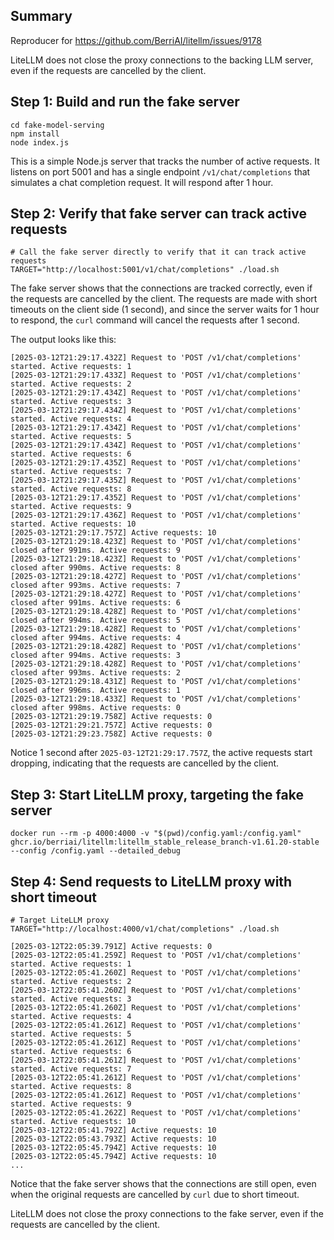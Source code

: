 ## Summary

Reproducer for https://github.com/BerriAI/litellm/issues/9178

LiteLLM does not close the proxy connections to the backing LLM server, even if the requests are cancelled by the
client.

## Step 1: Build and run the fake server

```shell
cd fake-model-serving
npm install
node index.js
```

This is a simple Node.js server that tracks the number of active requests. It listens on port 5001 and has a single
endpoint `/v1/chat/completions` that simulates a chat completion request. It will respond after 1 hour.

## Step 2: Verify that fake server can track active requests

```shell
# Call the fake server directly to verify that it can track active requests
TARGET="http://localhost:5001/v1/chat/completions" ./load.sh
```

The fake server shows that the connections are tracked correctly, even if the requests are cancelled by the client.
The requests are made with short timeouts on the client side (1 second), and since the server waits for 1 hour
to respond, the `curl` command will cancel the requests after 1 second.

The output looks like this:

```text
[2025-03-12T21:29:17.432Z] Request to 'POST /v1/chat/completions' started. Active requests: 1
[2025-03-12T21:29:17.433Z] Request to 'POST /v1/chat/completions' started. Active requests: 2
[2025-03-12T21:29:17.434Z] Request to 'POST /v1/chat/completions' started. Active requests: 3
[2025-03-12T21:29:17.434Z] Request to 'POST /v1/chat/completions' started. Active requests: 4
[2025-03-12T21:29:17.434Z] Request to 'POST /v1/chat/completions' started. Active requests: 5
[2025-03-12T21:29:17.434Z] Request to 'POST /v1/chat/completions' started. Active requests: 6
[2025-03-12T21:29:17.435Z] Request to 'POST /v1/chat/completions' started. Active requests: 7
[2025-03-12T21:29:17.435Z] Request to 'POST /v1/chat/completions' started. Active requests: 8
[2025-03-12T21:29:17.435Z] Request to 'POST /v1/chat/completions' started. Active requests: 9
[2025-03-12T21:29:17.436Z] Request to 'POST /v1/chat/completions' started. Active requests: 10
[2025-03-12T21:29:17.757Z] Active requests: 10
[2025-03-12T21:29:18.423Z] Request to 'POST /v1/chat/completions' closed after 991ms. Active requests: 9
[2025-03-12T21:29:18.423Z] Request to 'POST /v1/chat/completions' closed after 990ms. Active requests: 8
[2025-03-12T21:29:18.427Z] Request to 'POST /v1/chat/completions' closed after 993ms. Active requests: 7
[2025-03-12T21:29:18.427Z] Request to 'POST /v1/chat/completions' closed after 991ms. Active requests: 6
[2025-03-12T21:29:18.428Z] Request to 'POST /v1/chat/completions' closed after 994ms. Active requests: 5
[2025-03-12T21:29:18.428Z] Request to 'POST /v1/chat/completions' closed after 994ms. Active requests: 4
[2025-03-12T21:29:18.428Z] Request to 'POST /v1/chat/completions' closed after 994ms. Active requests: 3
[2025-03-12T21:29:18.428Z] Request to 'POST /v1/chat/completions' closed after 993ms. Active requests: 2
[2025-03-12T21:29:18.431Z] Request to 'POST /v1/chat/completions' closed after 996ms. Active requests: 1
[2025-03-12T21:29:18.433Z] Request to 'POST /v1/chat/completions' closed after 998ms. Active requests: 0
[2025-03-12T21:29:19.758Z] Active requests: 0
[2025-03-12T21:29:21.757Z] Active requests: 0
[2025-03-12T21:29:23.758Z] Active requests: 0
```

Notice 1 second after `2025-03-12T21:29:17.757Z`, the active requests start dropping, indicating that the requests are
cancelled by the client.

## Step 3: Start LiteLLM proxy, targeting the fake server

```shell
docker run --rm -p 4000:4000 -v "$(pwd)/config.yaml:/config.yaml" ghcr.io/berriai/litellm:litellm_stable_release_branch-v1.61.20-stable --config /config.yaml --detailed_debug
```

## Step 4: Send requests to LiteLLM proxy with short timeout

```shell
# Target LiteLLM proxy
TARGET="http://localhost:4000/v1/chat/completions" ./load.sh
```

```text
[2025-03-12T22:05:39.791Z] Active requests: 0
[2025-03-12T22:05:41.259Z] Request to 'POST /v1/chat/completions' started. Active requests: 1
[2025-03-12T22:05:41.260Z] Request to 'POST /v1/chat/completions' started. Active requests: 2
[2025-03-12T22:05:41.260Z] Request to 'POST /v1/chat/completions' started. Active requests: 3
[2025-03-12T22:05:41.260Z] Request to 'POST /v1/chat/completions' started. Active requests: 4
[2025-03-12T22:05:41.261Z] Request to 'POST /v1/chat/completions' started. Active requests: 5
[2025-03-12T22:05:41.261Z] Request to 'POST /v1/chat/completions' started. Active requests: 6
[2025-03-12T22:05:41.261Z] Request to 'POST /v1/chat/completions' started. Active requests: 7
[2025-03-12T22:05:41.261Z] Request to 'POST /v1/chat/completions' started. Active requests: 8
[2025-03-12T22:05:41.261Z] Request to 'POST /v1/chat/completions' started. Active requests: 9
[2025-03-12T22:05:41.262Z] Request to 'POST /v1/chat/completions' started. Active requests: 10
[2025-03-12T22:05:41.792Z] Active requests: 10
[2025-03-12T22:05:43.793Z] Active requests: 10
[2025-03-12T22:05:45.794Z] Active requests: 10
[2025-03-12T22:05:45.794Z] Active requests: 10
...
```

Notice that the fake server shows that the connections are still open, even when the original requests are cancelled 
by `curl` due to short timeout.

LiteLLM does not close the proxy connections to the fake server, even if the requests are cancelled by the client.
